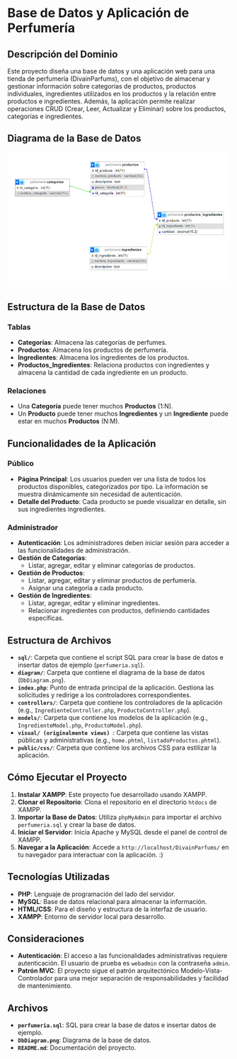 # Base de Datos y Aplicación de Perfumería

## Descripción del Dominio

Este proyecto diseña una base de datos y una aplicación web para una tienda de perfumería (DivainParfums), con el objetivo de almacenar y gestionar información sobre categorías de productos, productos individuales, ingredientes utilizados en los productos y la relación entre productos e ingredientes. Además, la aplicación permite realizar operaciones CRUD (Crear, Leer, Actualizar y Eliminar) sobre los productos, categorías e ingredientes.

## Diagrama de la Base de Datos

![Diagrama de la Base de Datos](/diagram/DbDiagram.png)

## Estructura de la Base de Datos

### Tablas

- **Categorías**: Almacena las categorías de perfumes.
- **Productos**: Almacena los productos de perfumería.
- **Ingredientes**: Almacena los ingredientes de los productos.
- **Productos_Ingredientes**: Relaciona productos con ingredientes y almacena la cantidad de cada ingrediente en un producto.

### Relaciones

- Una **Categoría** puede tener muchos **Productos** (1:N).
- Un **Producto** puede tener muchos **Ingredientes** y un **Ingrediente** puede estar en muchos **Productos** (N:M).

## Funcionalidades de la Aplicación

### Público

- **Página Principal**: Los usuarios pueden ver una lista de todos los productos disponibles, categorizados por tipo. La información se muestra dinámicamente sin necesidad de autenticación.
- **Detalle del Producto**: Cada producto se puede visualizar en detalle, sin sus ingredientes ingredientes.

### Administrador

- **Autenticación**: Los administradores deben iniciar sesión para acceder a las funcionalidades de administración.
- **Gestión de Categorías**:
  - Listar, agregar, editar y eliminar categorías de productos.
- **Gestión de Productos**:
  - Listar, agregar, editar y eliminar productos de perfumería.
  - Asignar una categoría a cada producto.
- **Gestión de Ingredientes**:
  - Listar, agregar, editar y eliminar ingredientes.
  - Relacionar ingredientes con productos, definiendo cantidades específicas.

## Estructura de Archivos

- **`sql/`**: Carpeta que contiene el script SQL para crear la base de datos e insertar datos de ejemplo (`perfumeria.sql`).
- **`diagram/`**: Carpeta que contiene el diagrama de la base de datos (`DbDiagram.png`).
- **`index.php`**: Punto de entrada principal de la aplicación. Gestiona las solicitudes y redirige a los controladores correspondientes.
- **`controllers/`**: Carpeta que contiene los controladores de la aplicación (e.g., `IngredienteController.php`, `ProductoController.php`).
- **`models/`**: Carpeta que contiene los modelos de la aplicación (e.g., `IngredienteModel.php`, `ProductoModel.php`).
- **`visual/ (originalmente views) `**: Carpeta que contiene las vistas públicas y administrativas (e.g., `home.phtml`, `listadoProductos.phtml`).
- **`public/css/`**: Carpeta que contiene los archivos CSS para estilizar la aplicación.

## Cómo Ejecutar el Proyecto

1. **Instalar XAMPP**: Este proyecto fue desarrollado usando XAMPP.
2. **Clonar el Repositorio**: Clona el repositorio en el directorio `htdocs` de XAMPP.
3. **Importar la Base de Datos**: Utiliza `phpMyAdmin` para importar el archivo `perfumeria.sql` y crear la base de datos.
4. **Iniciar el Servidor**: Inicia Apache y MySQL desde el panel de control de XAMPP.
5. **Navegar a la Aplicación**: Accede a `http://localhost/DivainParfums/` en tu navegador para interactuar con la aplicación. :)

## Tecnologías Utilizadas

- **PHP**: Lenguaje de programación del lado del servidor.
- **MySQL**: Base de datos relacional para almacenar la información.
- **HTML/CSS**: Para el diseño y estructura de la interfaz de usuario.
- **XAMPP**: Entorno de servidor local para desarrollo.

## Consideraciones

- **Autenticación**: El acceso a las funcionalidades administrativas requiere autenticación. El usuario de prueba es `webadmin` con la contraseña `admin`.
- **Patrón MVC**: El proyecto sigue el patrón arquitectónico Modelo-Vista-Controlador para una mejor separación de responsabilidades y facilidad de mantenimiento.

## Archivos

- **`perfumeria.sql`**: SQL para crear la base de datos e insertar datos de ejemplo.
- **`DbDiagram.png`**: Diagrama de la base de datos.
- **`README.md`**: Documentación del proyecto.
